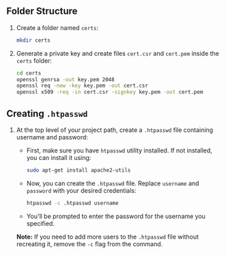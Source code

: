 ## Folder Structure

1. Create a folder named `certs`:
    ```bash
    mkdir certs
    ```

2. Generate a private key and create files `cert.csr` and `cert.pem` inside the `certs` folder:
    ```bash
    cd certs
    openssl genrsa -out key.pem 2048
    openssl req -new -key key.pem -out cert.csr
    openssl x509 -req -in cert.csr -signkey key.pem -out cert.pem
    ```

## Creating `.htpasswd`

1. At the top level of your project path, create a `.htpasswd` file containing username and password:
    - First, make sure you have `htpasswd` utility installed. If not installed, you can install it using:
        ```bash
        sudo apt-get install apache2-utils
        ```
    - Now, you can create the `.htpasswd` file. Replace `username` and `password` with your desired credentials:
        ```bash
        htpasswd -c .htpasswd username
        ```
    - You'll be prompted to enter the password for the username you specified.

    **Note:** If you need to add more users to the `.htpasswd` file without recreating it, remove the `-c` flag from the command.
